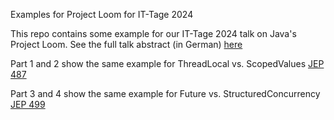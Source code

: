 Examples for Project Loom for IT-Tage 2024

This repo contains some example for our IT-Tage 2024 talk on Java's Project Loom. 
See the full talk abstract (in German) [here](https://www.ittage.informatik-aktuell.de/programm/2024/virtual-threads-von-java-21-loesen-den-knoten.html)

Part 1 and 2 show the same example for ThreadLocal vs. ScopedValues [JEP 487](https://openjdk.org/jeps/487)

Part 3 and 4 show the same example for Future vs. StructuredConcurrency [JEP 499](https://openjdk.org/jeps/499)

